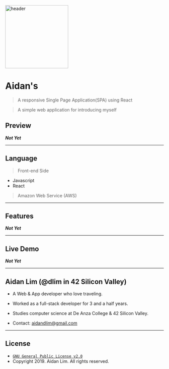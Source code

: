 <a href="https://www.aidandlim.com" title="header" alt="header">
  <img src="http://icons.iconarchive.com/icons/graphicloads/colorful-long-shadow/128/Cloud-icon.png" width="200" height="200" title="header" alt="header">
</a>

# Aidan's

> A responsive Single Page Application(SPA) using React

> A simple web application for introducing myself

## Preview

***Not Yet***

---

## Language

> Front-end Side

- Javascript
- React

> Amazon Web Service (AWS)

---

## Features

***Not Yet***

---

## Live Demo

***Not Yet***

---

## Aidan Lim (@dlim in 42 Silicon Valley)

- A Web & App developer who love traveling.

- Worked as a full-stack developer for 3 and a half years.

- Studies computer science at De Anza College & 42 Silicon Valley.

- Contact: aidandlim@gmail.com

---

## License

- <a href="https://www.gnu.org/licenses/old-licenses/gpl-2.0.en.html" target="_blank">`GNU General Public License v2.0`</a>
- Copyright 2019. Aidan Lim. All rights reserved.
